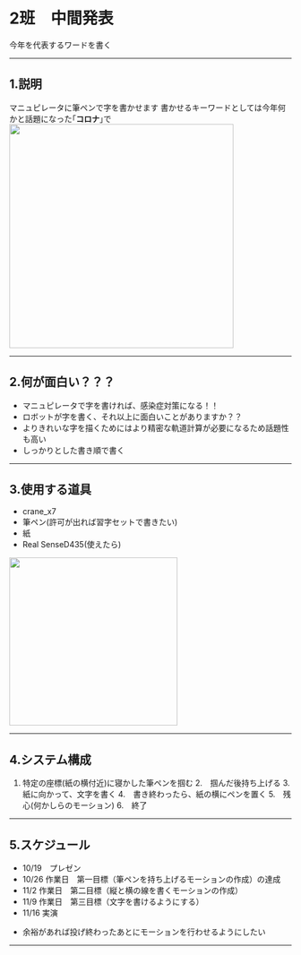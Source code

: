 # 2班　中間発表
今年を代表するワードを書く

---
## 1.説明

マニュピレータに筆ペンで字を書かせます
書かせるキーワードとしては今年何かと話題になった｢**コロナ**｣で
 <img src="https://i.imgur.com/XcuqVc7.png" width="400">

---
## 2.何が面白い？？？

* マニュピレータで字を書ければ、感染症対策になる！！
* ロボットが字を書く、それ以上に面白いことがありますか？？
* よりきれいな字を描くためにはより精密な軌道計算が必要になるため話題性も高い
* しっかりとした書き順で書く

---
## 3.使用する道具
* crane_x7
* 筆ペン(許可が出れば習字セットで書きたい)
* 紙
* Real SenseD435(使えたら)
<img src="https://i.imgur.com/Cr3NGGQ.png" align="bottom" width="300">

---
## 4.システム構成
1. 特定の座標(紙の横付近)に寝かした筆ペンを掴む
2.　掴んだ後持ち上げる
3.　紙に向かって、文字を書く
4.　書き終わったら、紙の横にペンを置く
5.　残心(何かしらのモーション)
6.　終了





---
## 5.スケジュール
- 10/19　プレゼン
- 10/26 作業日　第一目標（筆ペンを持ち上げるモーションの作成）の達成
- 11/2  作業日　第二目標（縦と横の線を書くモーションの作成）
- 11/9  作業日　第三目標（文字を書けるようにする）
- 11/16	実演	
* 余裕があれば投げ終わったあとにモーションを行わせるようにしたい
---

